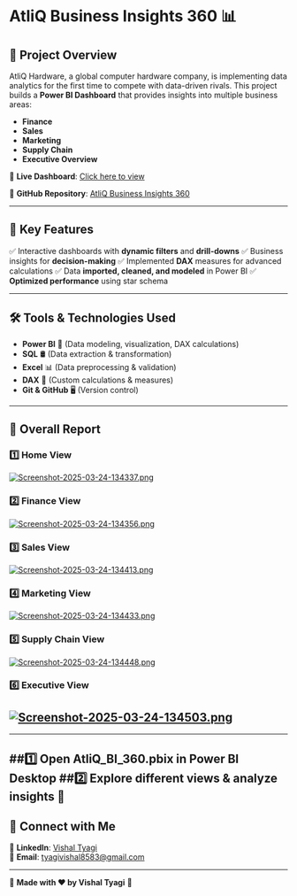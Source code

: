 # AtliQ Business Insights 360 📊

## 🌟 Project Overview
AtliQ Hardware, a global computer hardware company, is implementing data analytics for the first time to compete with data-driven rivals. This project builds a **Power BI Dashboard** that provides insights into multiple business areas:

- **Finance**
- **Sales**
- **Marketing**
- **Supply Chain**
- **Executive Overview**

🚀 **Live Dashboard**: [Click here to view](https://app.powerbi.com/view?r=eyJrIjoiYTdkNGE1NWEtOTRiMy00OWRjLWIwNmMtOTc0ZTMwM2Y5OTYxIiwidCI6ImM2ZTU0OWIzLTVmNDUtNDAzMi1hYWU5LWQ0MjQ0ZGM1YjJjNCJ9)

🔗 **GitHub Repository**: [AtliQ Business Insights 360](https://github.com/VishalTyagi85/Atli-Q-Business-Insights-360)

---
## 📌 Key Features
✅ Interactive dashboards with **dynamic filters** and **drill-downs**
✅ Business insights for **decision-making**
✅ Implemented **DAX** measures for advanced calculations
✅ Data **imported, cleaned, and modeled** in Power BI
✅ **Optimized performance** using star schema

---
## 🛠 Tools & Technologies Used
- **Power BI** 🚀 (Data modeling, visualization, DAX calculations)
- **SQL** 🛢 (Data extraction & transformation)
- **Excel** 📊 (Data preprocessing & validation)
- **DAX** 🧮 (Custom calculations & measures)
- **Git & GitHub** 🖥 (Version control)

---
## 📸 Overall Report 
### 1️⃣ Home View
[![Screenshot-2025-03-24-134337.png](https://i.postimg.cc/t4Nzhfr6/Screenshot-2025-03-24-134337.png)](https://postimg.cc/FY1cvPXF)

### 2️⃣ Finance View
[![Screenshot-2025-03-24-134356.png](https://i.postimg.cc/G3XzfZrx/Screenshot-2025-03-24-134356.png)](https://postimg.cc/MXjyM3nn)

### 3️⃣ Sales View
[![Screenshot-2025-03-24-134413.png](https://i.postimg.cc/KvVfGB1K/Screenshot-2025-03-24-134413.png)](https://postimg.cc/KRPBQKrF)

### 4️⃣ Marketing View
[![Screenshot-2025-03-24-134433.png](https://i.postimg.cc/g2ZDnjhg/Screenshot-2025-03-24-134433.png)](https://postimg.cc/VJzMhYDt)

### 5️⃣ Supply Chain View
[![Screenshot-2025-03-24-134448.png](https://i.postimg.cc/rmQGvr6w/Screenshot-2025-03-24-134448.png)](https://postimg.cc/k6RtSDX0)

### 6️⃣ Executive View
[![Screenshot-2025-03-24-134503.png](https://i.postimg.cc/026GBjV9/Screenshot-2025-03-24-134503.png)](https://postimg.cc/ZCSy9bkQ)
---

---
##1️⃣ Open **AtliQ_BI_360.pbix** in Power BI Desktop
##2️⃣ Explore different views & analyze insights 🚀
---
## 🤝 Connect with Me
🔗 **LinkedIn**: [Vishal Tyagi](https://www.linkedin.com/in/vishal-tyagi00)  
📧 **Email**: tyagivishal8583@gmail.com

---
🚀 **Made with ❤️ by Vishal Tyagi** 🚀
